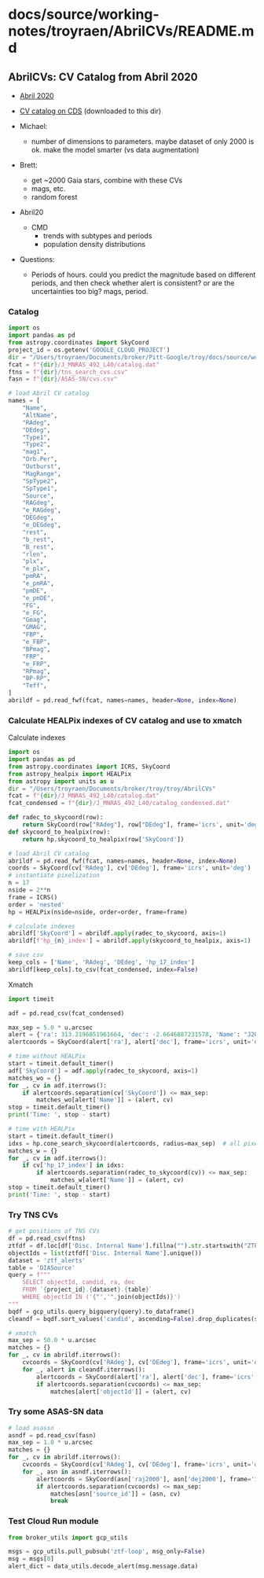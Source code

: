 # docs/source/working-notes/troyraen/AbrilCVs/README.md

## AbrilCVs: CV Catalog from Abril 2020

- [Abril 2020](https://ui.adsabs.harvard.edu/abs/2020MNRAS.492L..40A/abstract)
- [CV catalog on CDS](https://cdsarc.cds.unistra.fr/viz-bin/cat?J/MNRAS/492/L40) (downloaded to this dir)

- Michael:
    - number of dimensions to parameters. maybe dataset of only 2000 is ok. make the model smarter (vs data augmentation)

- Brett:
    - get ~2000 Gaia stars, combine with these CVs
    - mags, etc.
    - random forest

- Abril20
    - CMD
        - trends with subtypes and periods
        - population density distributions

- Questions:
    - Periods of hours. could you predict the magnitude based on different periods, and then check whether alert is consistent? or are the uncertainties too big? mags, period.


### Catalog

```python
import os
import pandas as pd
from astropy.coordinates import SkyCoord
project_id = os.getenv('GOOGLE_CLOUD_PROJECT')
dir = "/Users/troyraen/Documents/broker/Pitt-Google/troy/docs/source/working-notes/troyraen/AbrilCVs"
fcat = f"{dir}/J_MNRAS_492_L40/catalog.dat"
ftns = f"{dir}/tns_search_cvs.csv"
fasn = f"{dir}/ASAS-SN/cvs.csv"

# load Abril CV catalog
names = [
    "Name",
    "AltName",
    "RAdeg",
    "DEdeg",
    "Type1",
    "Type2",
    "mag1",
    "Orb.Per",
    "Outburst",
    "MagRange",
    "SpType2",
    "SpType1",
    "Source",
    "RAGdeg",
    "e_RAGdeg",
    "DEGdeg",
    "e_DEGdeg",
    "rest",
    "b_rest",
    "B_rest",
    "rlen",
    "plx",
    "e_plx",
    "pmRA",
    "e_pmRA",
    "pmDE",
    "e_pmDE",
    "FG",
    "e_FG",
    "Gmag",
    "GMAG",
    "FBP",
    "e_FBP",
    "BPmag",
    "FRP",
    "e_FRP",
    "RPmag",
    "BP-RP",
    "Teff",
]
abrildf = pd.read_fwf(fcat, names=names, header=None, index=None)

```

### Calculate HEALPix indexes of CV catalog and use to xmatch

Calculate indexes

```python
import os
import pandas as pd
from astropy.coordinates import ICRS, SkyCoord
from astropy_healpix import HEALPix
from astropy import units as u
dir = "/Users/troyraen/Documents/broker/troy/troy/AbrilCVs"
fcat = f"{dir}/J_MNRAS_492_L40/catalog.dat"
fcat_condensed = f"{dir}/J_MNRAS_492_L40/catalog_condensed.dat"

def radec_to_skycoord(row):
    return SkyCoord(row["RAdeg"], row["DEdeg"], frame='icrs', unit='deg')
def skycoord_to_healpix(row):
    return hp.skycoord_to_healpix(row['SkyCoord'])

# load Abril CV catalog
abrildf = pd.read_fwf(fcat, names=names, header=None, index=None)
coords = SkyCoord(cv['RAdeg'], cv['DEdeg'], frame='icrs', unit='deg')
# instantiate pixelization
n = 17
nside = 2**n
frame = ICRS()
order = 'nested'
hp = HEALPix(nside=nside, order=order, frame=frame)

# calculate indexes
abrildf['SkyCoord'] = abrildf.apply(radec_to_skycoord, axis=1)
abrildf[f'hp_{n}_index'] = abrildf.apply(skycoord_to_healpix, axis=1)

# save csv
keep_cols = ['Name', 'RAdeg', 'DEdeg', 'hp_17_index']
abrildf[keep_cols].to_csv(fcat_condensed, index=False)
```

Xmatch

```python
import timeit

adf = pd.read_csv(fcat_condensed)

max_sep = 5.0 * u.arcsec
alert = {'ra': 313.2196851961664, 'dec': -2.6646887231578, 'Name': "J2052-0239"}
alertcoords = SkyCoord(alert['ra'], alert['dec'], frame='icrs', unit='deg')

# time without HEALPix
start = timeit.default_timer()
adf['SkyCoord'] = adf.apply(radec_to_skycoord, axis=1)
matches_wo = {}
for _, cv in adf.iterrows():
    if alertcoords.separation(cv['SkyCoord']) <= max_sep:
        matches_wo[alert['Name']] = (alert, cv)
stop = timeit.default_timer()
print('Time: ', stop - start)

# time with HEALPix
start = timeit.default_timer()
idxs = hp.cone_search_skycoord(alertcoords, radius=max_sep)  # all pixels within max_sep
matches_w = {}
for _, cv in adf.iterrows():
    if cv['hp_17_index'] in idxs:
        if alertcoords.separation(radec_to_skycoord(cv)) <= max_sep:
            matches_w[alert['Name']] = (alert, cv)
stop = timeit.default_timer()
print('Time: ', stop - start)
```

### Try TNS CVs

```python
# get positions of TNS CVs
df = pd.read_csv(ftns)
ztfdf = df.loc[df['Disc. Internal Name'].fillna("").str.startswith("ZTF")]
objectIds = list(ztfdf['Disc. Internal Name'].unique())
dataset = 'ztf_alerts'
table = 'DIASource'
query = f"""
    SELECT objectId, candid, ra, dec
    FROM `{project_id}.{dataset}.{table}`
    WHERE objectId IN ('{"','".join(objectIds)}')
"""
bqdf = gcp_utils.query_bigquery(query).to_dataframe()
cleandf = bqdf.sort_values('candid', ascending=False).drop_duplicates(subset='objectId', keep='first')

# xmatch
max_sep = 50.0 * u.arcsec
matches = {}
for _, cv in abrildf.iterrows():
    cvcoords = SkyCoord(cv['RAdeg'], cv['DEdeg'], frame='icrs', unit='deg')
    for _, alert in cleandf.iterrows():
        alertcoords = SkyCoord(alert['ra'], alert['dec'], frame='icrs', unit='deg')
        if alertcoords.separation(cvcoords) <= max_sep:
            matches[alert['objectId']] = (alert, cv)
```

### Try some ASAS-SN data

```python
# load asassn
asndf = pd.read_csv(fasn)
max_sep = 1.0 * u.arcsec
matches = {}
for _, cv in abrildf.iterrows():
    cvcoords = SkyCoord(cv['RAdeg'], cv['DEdeg'], frame='icrs', unit='deg')
    for _, asn in asndf.iterrows():
        alertcoords = SkyCoord(asn['raj2000'], asn['dej2000'], frame='icrs', unit='deg')
        if alertcoords.separation(cvcoords) <= max_sep:
            matches[asn['source_id']] = (asn, cv)
            break
```


### Test Cloud Run module

```python
from broker_utils import gcp_utils

msgs = gcp_utils.pull_pubsub('ztf-loop', msg_only=False)
msg = msgs[0]
alert_dict = data_utils.decode_alert(msg.message.data)
```
